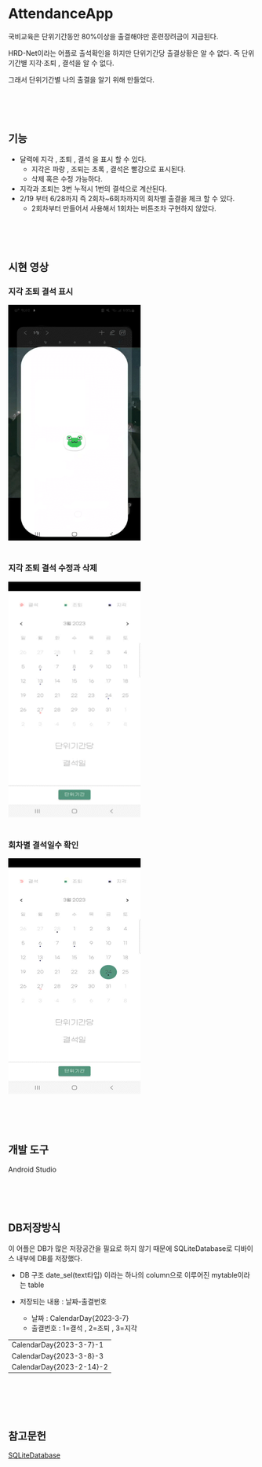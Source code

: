 # AttendanceApp

국비교육은 단위기간동안 80%이상을 출결해야만 훈련장려금이 지급된다. 

HRD-Net이라는 어플로 출석확인을 하지만 단위기간당 출결상황은 알 수 없다. 즉 단위기간별 지각·조퇴 , 결석을 알 수 없다.

그래서 단위기간별 나의 출결을 알기 위해 만들었다.

<br><br><br>

## 기능
- 달력에 지각 , 조퇴 , 결석 을 표시 할 수 있다.
  - 지각은 파랑 , 조퇴는 초록 , 결석은 빨강으로 표시된다.
  - 삭제 혹은 수정 가능하다.
- 지각과 조퇴는 3번 누적시 1번의 결석으로 계산된다. 
- 2/19 부터 6/28까지 즉 2회차~6회차까지의 회차별 출결을 체크 할 수 있다.
  - 2회차부터 만들어서 사용해서 1회차는 버튼조차 구현하지 않았다.

<br><br><br>
  
## 시현 영상
### 지각 조퇴 결석 표시
<img src="./vid/1_AdobeExpress.gif" width="270px" height="480px" alt="1"></img><br/>
<br>

### 지각 조퇴 결석 수정과 삭제
<img src="./vid/2_AdobeExpress.gif" width="270px" height="480px" alt="2"></img><br/>
<br>

### 회차별 결석일수 확인
<img src="./vid/3_AdobeExpress.gif" width="270px" height="480px" alt="3"></img><br/>


<br><br><br>

## 개발 도구 
Android Studio

<br><br><br>

## DB저장방식
이 어플은 DB가 많은 저장공간을 필요로 하지 않기 때문에 SQLiteDatabase로 디바이스 내부에 DB를 저장했다. 

- DB 구조
date_sel(text타입) 이라는 하나의 column으로 이루어진 mytable이라는 table 

- 저장되는 내용 : 날짜-출결번호
  - 날짜 : CalendarDay{2023-3-7} 
  - 출결번호 : 1=결석 , 2=조퇴 , 3=지각

<table>
  <tr>
    <td>CalendarDay{2023-3-7}-1</td>
  </tr>
   <tr>
    <td>CalendarDay{2023-3-8}-3</td>
  </tr>
  <tr>
    <td>CalendarDay{2023-2-14}-2</td>
  </tr>
</table>


<br><br><br><br>

## 참고문헌
[SQLiteDatabase](https://popcorn16.tistory.com/76)

